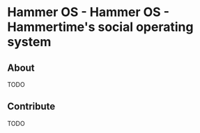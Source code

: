 # Hammer OS - Hammer OS - Hammertime's social operating system

## About

TODO

## Contribute

TODO
